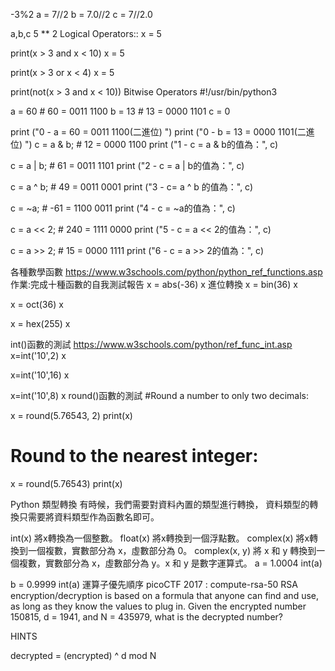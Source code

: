 

-3%2
a = 7//2
b = 7.0//2
c = 7//2.0

a,b,c
5 ** 2
Logical Operators::
x = 5

print(x > 3 and x < 10)
x = 5

print(x > 3 or x < 4)
x = 5

print(not(x > 3 and x < 10))
Bitwise Operators
#!/usr/bin/python3
 
a = 60            # 60 = 0011 1100 
b = 13            # 13 = 0000 1101 
c = 0

print ("0 - a =  60 = 0011 1100(二進位) ")
print ("0 - b =  13 = 0000 1101(二進位) ")
c = a & b;        # 12 = 0000 1100
print ("1 - c = a & b的值為：", c)
 
c = a | b;        # 61 = 0011 1101 
print ("2 - c = a | b的值為：", c)
 
c = a ^ b;        # 49 = 0011 0001
print ("3 - c= a ^ b 的值為：", c)
 
c = ~a;           # -61 = 1100 0011
print ("4 - c = ~a的值為：", c)
 
c = a << 2;       # 240 = 1111 0000
print ("5 - c = a << 2的值為：", c)
 
c = a >> 2;       # 15 = 0000 1111
print ("6 - c = a >> 2的值為：", c)

各種數學函數
https://www.w3schools.com/python/python_ref_functions.asp
作業:完成十種函數的自我測試報告
x = abs(-36)
x
進位轉換
x = bin(36)
x

x = oct(36)
x

x = hex(255)
x

int()函數的測試
https://www.w3schools.com/python/ref_func_int.asp
x=int('10',2)
x

x=int('10',16)
x

x=int('10',8)
x
round()函數的測試
#Round a number to only two decimals:

x = round(5.76543, 2)
print(x)

# Round to the nearest integer:

x = round(5.76543)
print(x)

Python 類型轉換
有時候，我們需要對資料內置的類型進行轉換，
資料類型的轉換只需要將資料類型作為函數名即可。


int(x) 將x轉換為一個整數。
float(x) 將x轉換到一個浮點數。
complex(x) 將x轉換到一個複數，實數部分為 x，虛數部分為 0。
complex(x, y) 將 x 和 y 轉換到一個複數，實數部分為 x，虛數部分為 y。x 和 y 是數字運算式。
a = 1.0004
int(a)

b = 0.9999
int(a)
運算子優先順序
picoCTF 2017 : compute-rsa-50
RSA encryption/decryption is based on a formula that anyone can find and use, 
as long as they know the values to plug in. 
Given the encrypted number 150815, d = 1941, and N = 435979, what is the decrypted number?

HINTS

decrypted = (encrypted) ^ d mod N

